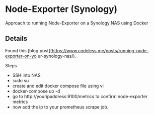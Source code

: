 # Node-Exporter (Synology)

Approach to running Node-Exporter on a Synology NAS using Docker

## Details

Found this [blog post](https://www.codeless.me/posts/running-node-exporter-on-yo
ur-synology-nas/).

Steps
* SSH into NAS
* sudo su
* create and edit docker compose file using vi
* docker-compose up -d
* go to http://youripaddress:9100/metrics   to confirm node-exporter metrics
* now add the ip to your prometheus scrape job.


